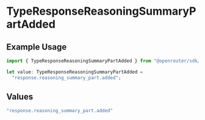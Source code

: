 # TypeResponseReasoningSummaryPartAdded

## Example Usage

```typescript
import { TypeResponseReasoningSummaryPartAdded } from "@openrouter/sdk/models";

let value: TypeResponseReasoningSummaryPartAdded =
  "response.reasoning_summary_part.added";
```

## Values

```typescript
"response.reasoning_summary_part.added"
```